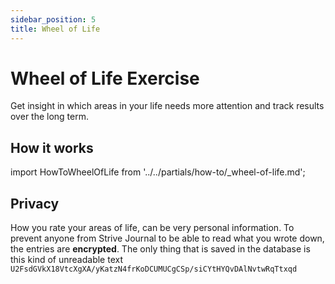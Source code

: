 ```yaml
---
sidebar_position: 5
title: Wheel of Life
---
```


# Wheel of Life Exercise
Get insight in which areas in your life needs more attention and track results over the long term.

## How it works
import HowToWheelOfLife from '../../partials/how-to/_wheel-of-life.md';

<HowToWheelOfLife/>

## Privacy
How you rate your areas of life, can be very personal information. To prevent anyone from Strive Journal to be able to read what you wrote down, the entries are **encrypted**. The only thing that is saved in the database is this kind of unreadable text `U2FsdGVkX18VtcXgXA/yKatzN4frKoDCUMUCgCSp/siCYtHYQvDAlNvtwRqTtxqd`